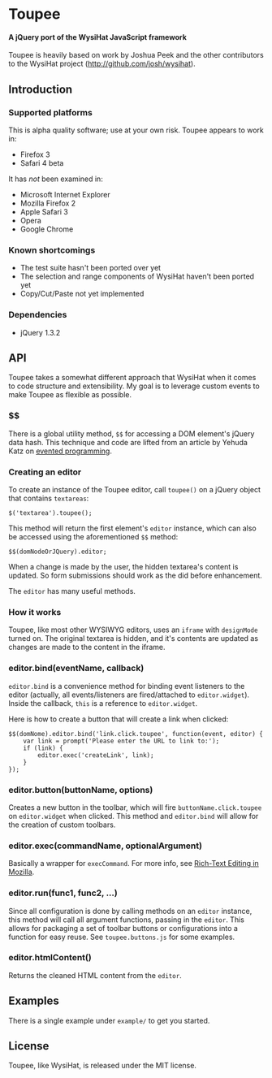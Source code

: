 Toupee
=======

#### A jQuery port of the WysiHat JavaScript framework

Toupee is heavily based on work by Joshua Peek and the other contributors to the WysiHat project (http://github.com/josh/wysihat).

## Introduction

### Supported platforms

This is alpha quality software; use at your own risk. Toupee appears to work in:

* Firefox 3
* Safari 4 beta

It has *not* been examined in:

* Microsoft Internet Explorer
* Mozilla Firefox 2
* Apple Safari 3
* Opera
* Google Chrome

### Known shortcomings

* The test suite hasn't been ported over yet
* The selection and range components of WysiHat haven't been ported yet
* Copy/Cut/Paste not yet implemented

### Dependencies

* jQuery 1.3.2

## API

Toupee takes a somewhat different approach that WysiHat when it comes to code structure and extensibility. My goal is to leverage custom events to make Toupee as flexible as possible.

### $$

There is a global utility method, <code>$$</code> for accessing a DOM element's jQuery data hash. This technique and code are lifted from an article by Yehuda Katz on [evented programming](http://yehudakatz.com/2009/04/20/evented-programming-with-jquery/).

### Creating an editor

To create an instance of the Toupee editor, call <code>toupee()</code> on a jQuery object that contains <code>textareas</code>:

    $('textarea').toupee();
    
This method will return the first element's <code>editor</code> instance, which can also be accessed using the aforementioned <code>$$</code> method:

    $$(domNodeOrJQuery).editor;

When a change is made by the user, the hidden textarea's content is updated. So form submissions should work as the did before enhancement.

The <code>editor</code> has many useful methods.

### How it works

Toupee, like most other WYSIWYG editors, uses an <code>iframe</code> with <code>designMode</code> turned on. The original textarea is hidden, and it's contents are updated as changes are made to the content in the iframe.

### editor.bind(eventName, callback)

<code>editor.bind</code> is a convenience method for binding event listeners to the editor (actually, all events/listeners are fired/attached to <code>editor.widget</code>). Inside the callback, <code>this</code> is a reference to <code>editor.widget</code>.

Here is how to create a button that will create a link when clicked:

    $$(domNome).editor.bind('link.click.toupee', function(event, editor) {
        var link = prompt('Please enter the URL to link to:');
        if (link) {
            editor.exec('createLink', link);
        }
    });
    
### editor.button(buttonName, options)

Creates a new button in the toolbar, which will fire <code>buttonName.click.toupee</code> on <code>editor.widget</code> when clicked. This method and <code>editor.bind</code> will allow for the creation of custom toolbars.

### editor.exec(commandName, optionalArgument)

Basically a wrapper for <code>execCommand</code>. For more info, see [Rich-Text Editing in Mozilla](https://developer.mozilla.org/en/Rich-Text_Editing_in_Mozilla).

### editor.run(func1, func2, ...)

Since all configuration is done by calling methods on an <code>editor</code> instance, this method will call all argument functions, passing in the <code>editor</code>. This allows for packaging a set of toolbar buttons or configurations into a function for easy reuse. See <code>toupee.buttons.js</code> for some examples.

### editor.htmlContent()

Returns the cleaned HTML content from the <code>editor</code>.

## Examples

There is a single example under `example/` to get you started.

## License

Toupee, like WysiHat, is released under the MIT license.